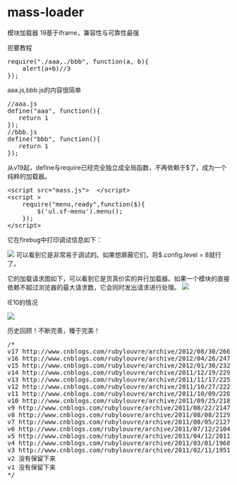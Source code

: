 mass-loader
===========

<p>模块加载器 19基于iframe，兼容性与可靠性最强</p>
<p>扼要教程</p>
<pre>
require("./aaa,./bbb", function(a, b){
    alert(a+b)//3
});
</pre>
<p>aaa.js,bbb.js的内容很简单</p>
<pre>
//aaa.js
define("aaa", function(){
   return 1
});
//bbb.js
define("bbb", function(){
   return 1
});
</pre>
<p>从v19起，define与require已经完全独立成全局函数，不再依赖于$了，成为一个纯粹的加载器。</p>
<pre>
&lt;script src="mass.js"&gt;  &lt;/script&gt;
&lt;script &gt;
    require("menu,ready",function($){
        $('ul.sf-menu').menu();
    });
&lt;/script&gt;
</pre>
<p>它在firebug中打印调试信息如下：</p>
<img src="http://images.cnblogs.com/cnblogs_com/rubylouvre/199042/o_massv20ff.jpg"/>
可以看到它是非常易于调试的。如果想屏蔽它们，将$.config.level = 8就行了。

它的加载请求图如下，可以看到它是货真价实的并行加载器。如果一个模块的直接依赖不超过浏览器的最大请求数，它会同时发出请求进行处理。
<img src="http://images.cnblogs.com/cnblogs_com/rubylouvre/199042/o_massv20net.jpg"/>
<p>IE10的情况</p>
<img src="http://images.cnblogs.com/cnblogs_com/rubylouvre/199042/r_massv20ie10.jpg"/>


历史回顾！不断完善，臻于完美！
<pre>
/*
v17 http://www.cnblogs.com/rubylouvre/archive/2012/08/30/2662477.html
v16 http://www.cnblogs.com/rubylouvre/archive/2012/04/26/2470700.html
v15 http://www.cnblogs.com/rubylouvre/archive/2012/01/30/2329342.html
v14 http://www.cnblogs.com/rubylouvre/archive/2011/12/19/2293878.html
v13 http://www.cnblogs.com/rubylouvre/archive/2011/11/17/2251868.html
v12 http://www.cnblogs.com/rubylouvre/archive/2011/10/27/2226228.html
v11 http://www.cnblogs.com/rubylouvre/archive/2011/10/09/2203826.html
v10 http://www.cnblogs.com/rubylouvre/archive/2011/09/25/2189529.html
v9 http://www.cnblogs.com/rubylouvre/archive/2011/08/22/2147058.html
v8 http://www.cnblogs.com/rubylouvre/archive/2011/08/08/2129951.html
v7 http://www.cnblogs.com/rubylouvre/archive/2011/08/05/2127791.html
v6 http://www.cnblogs.com/rubylouvre/archive/2011/07/12/2104777.html
v5 http://www.cnblogs.com/rubylouvre/archive/2011/04/12/2011175.html
v4 http://www.cnblogs.com/rubylouvre/archive/2011/03/01/1968397.html
v3 http://www.cnblogs.com/rubylouvre/archive/2011/02/11/1951104.html
v2 没有保留下来
v1 没有保留下来
*/
</pre>
